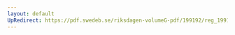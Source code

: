 ```yaml
---
layout: default
UpRedirect: https://pdf.swedeb.se/riksdagen-volumeG-pdf/199192/reg_199192/reg_199192_0191.pdf
---
```


